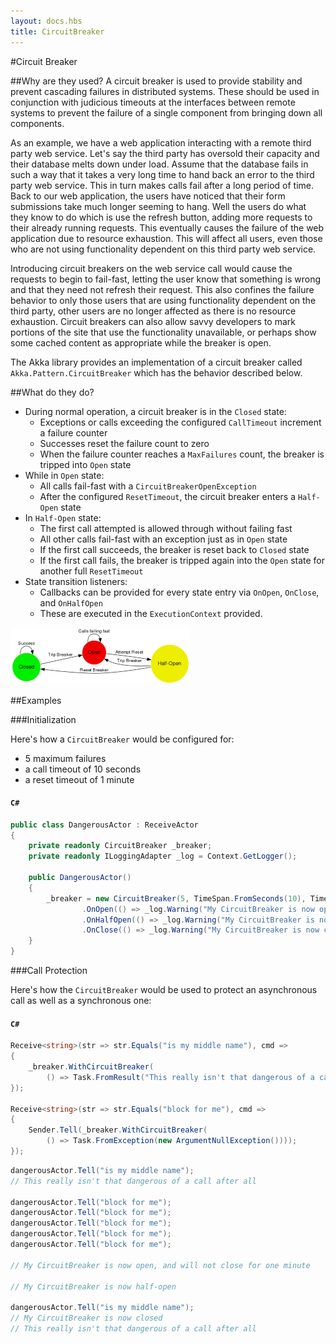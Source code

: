 ```yaml
---
layout: docs.hbs
title: CircuitBreaker
---
```

#Circuit Breaker

##Why are they used?
A circuit breaker is used to provide stability and prevent cascading failures in distributed systems. These should be used in conjunction with judicious timeouts at the interfaces between remote systems to prevent the failure of a single component from bringing down all components.

As an example, we have a web application interacting with a remote third party web service. Let's say the third party has oversold their capacity and their database melts down under load. Assume that the database fails in such a way that it takes a very long time to hand back an error to the third party web service. This in turn makes calls fail after a long period of time. Back to our web application, the users have noticed that their form submissions take much longer seeming to hang. Well the users do what they know to do which is use the refresh button, adding more requests to their already running requests. This eventually causes the failure of the web application due to resource exhaustion. This will affect all users, even those who are not using functionality dependent on this third party web service.

Introducing circuit breakers on the web service call would cause the requests to begin to fail-fast, letting the user know that something is wrong and that they need not refresh their request. This also confines the failure behavior to only those users that are using functionality dependent on the third party, other users are no longer affected as there is no resource exhaustion. Circuit breakers can also allow savvy developers to mark portions of the site that use the functionality unavailable, or perhaps show some cached content as appropriate while the breaker is open.

The Akka library provides an implementation of a circuit breaker called `Akka.Pattern.CircuitBreaker` which has the behavior described below.

##What do they do?

* During normal operation, a circuit breaker is in the `Closed` state:
	* Exceptions or calls exceeding the configured `СallTimeout` increment a
	  failure counter
	* Successes reset the failure count to zero
	* When the failure counter reaches a `MaxFailures` count, the breaker is
	  tripped into `Open` state
* While in `Open` state:
	* All calls fail-fast with a `CircuitBreakerOpenException`
	* After the configured `ResetTimeout`, the circuit breaker enters a
	  `Half-Open` state
* In `Half-Open` state:
	* The first call attempted is allowed through without failing fast
	* All other calls fail-fast with an exception just as in `Open` state
	* If the first call succeeds, the breaker is reset back to `Closed` state
	* If the first call fails, the breaker is tripped again into the `Open` state
	  for another full `ResetTimeout`
* State transition listeners:
	* Callbacks can be provided for every state entry via `OnOpen`, `OnClose`,
	  and `OnHalfOpen`
	* These are executed in the `ExecutionContext` provided.

![Circuit breaker states](images/circuit-breaker-states.png)

##Examples

###Initialization

Here's how a `CircuitBreaker` would be configured for:
  * 5 maximum failures
  * a call timeout of 10 seconds
  * a reset timeout of 1 minute

#### `C#`
```C#
public class DangerousActor : ReceiveActor
{
    private readonly CircuitBreaker _breaker;
    private readonly ILoggingAdapter _log = Context.GetLogger();

    public DangerousActor()
    {
        _breaker = new CircuitBreaker(5, TimeSpan.FromSeconds(10), TimeSpan.FromMinutes(1))
                .OnOpen(() => _log.Warning("My CircuitBreaker is now open, and will not close for one minute"))
                .OnHalfOpen(() => _log.Warning("My CircuitBreaker is now half-open"))
                .OnClose(() => _log.Warning("My CircuitBreaker is now closed"));
    }
}
```

###Call Protection

Here's how the `CircuitBreaker` would be used to protect an asynchronous
call as well as a synchronous one:

#### `C#`
```C#
Receive<string>(str => str.Equals("is my middle name"), cmd =>
{
    _breaker.WithCircuitBreaker(
        () => Task.FromResult("This really isn't that dangerous of a call after all")).PipeTo(Sender);
});

Receive<string>(str => str.Equals("block for me"), cmd =>
{
    Sender.Tell(_breaker.WithCircuitBreaker(
        () => Task.FromException(new ArgumentNullException())));
});
```

```C#
dangerousActor.Tell("is my middle name");
// This really isn't that dangerous of a call after all

dangerousActor.Tell("block for me");
dangerousActor.Tell("block for me");
dangerousActor.Tell("block for me");
dangerousActor.Tell("block for me");
dangerousActor.Tell("block for me");

// My CircuitBreaker is now open, and will not close for one minute

// My CircuitBreaker is now half-open

dangerousActor.Tell("is my middle name");
// My CircuitBreaker is now closed
// This really isn't that dangerous of a call after all
```
